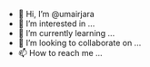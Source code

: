 - 👋 Hi, I’m @umairjara
- 👀 I’m interested in ...
- 🌱 I’m currently learning ...
- 💞️ I’m looking to collaborate on ...
- 📫 How to reach me ...

<!---
umairjara/umairjara is a ✨ special ✨ repository because its `README.md` (this file) appears on your GitHub profile.
You can click the Preview link to take a look at your changes.
--->
